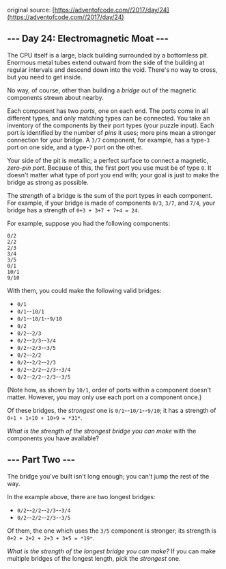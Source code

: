 original source: [https://adventofcode.com//2017/day/24](https://adventofcode.com//2017/day/24)
## --- Day 24: Electromagnetic Moat ---
The CPU itself is a large, black building surrounded by a bottomless pit. Enormous metal tubes extend outward from the side of the building at regular intervals and descend down into the void. There's no way to cross, but you need to get inside.

No way, of course, other than building a *bridge* out of the magnetic components strewn about nearby.

Each component has two *ports*, one on each end.  The ports come in all different types, and only matching types can be connected.  You take an inventory of the components by their port types (your puzzle input). Each port is identified by the number of *pins* it uses; more pins mean a stronger connection for your bridge. A `3/7` component, for example, has a type-`3` port on one side, and a type-`7` port on the other.

Your side of the pit is metallic; a perfect surface to connect a magnetic, *zero-pin port*. Because of this, the first port you use must be of type `0`. It doesn't matter what type of port you end with; your goal is just to make the bridge as strong as possible.

The *strength* of a bridge is the sum of the port types in each component. For example, if your bridge is made of components `0/3`, `3/7`, and `7/4`, your bridge has a strength of `0+3 + 3+7 + 7+4 = 24`.

For example, suppose you had the following components:

```
0/2
2/2
2/3
3/4
3/5
0/1
10/1
9/10
```

With them, you could make the following valid bridges:


 - `0/1`
 - `0/1`--`10/1`
 - `0/1`--`10/1`--`9/10`
 - `0/2`
 - `0/2`--`2/3`
 - `0/2`--`2/3`--`3/4`
 - `0/2`--`2/3`--`3/5`
 - `0/2`--`2/2`
 - `0/2`--`2/2`--`2/3`
 - `0/2`--`2/2`--`2/3`--`3/4`
 - `0/2`--`2/2`--`2/3`--`3/5`

(Note how, as shown by `10/1`, order of ports within a component doesn't matter. However, you may only use each port on a component once.)

Of these bridges, the *strongest* one is `0/1`--`10/1`--`9/10`; it has a strength of `0+1 + 1+10 + 10+9 = *31*`.

*What is the strength of the strongest bridge you can make* with the components you have available?


## --- Part Two ---
The bridge you've built isn't long enough; you can't jump the rest of the way.

In the example above, there are two longest bridges:


 - `0/2`--`2/2`--`2/3`--`3/4`
 - `0/2`--`2/2`--`2/3`--`3/5`

Of them, the one which uses the `3/5` component is stronger; its strength is `0+2 + 2+2 + 2+3 + 3+5 = *19*`.

*What is the strength of the longest bridge you can make?* If you can make multiple bridges of the longest length, pick the *strongest* one.



